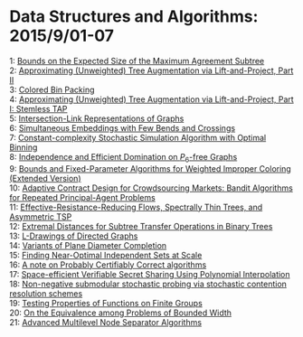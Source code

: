 # Data Structures and Algorithms: 2015/9/01-07  
1: [Bounds on the Expected Size of the Maximum Agreement Subtree](https://doi.org/10.48550/arXiv.1411.7338)  
2: [Approximating (Unweighted) Tree Augmentation via Lift-and-Project, Part  II](https://doi.org/10.48550/arXiv.1507.01309)  
3: [Colored Bin Packing](https://doi.org/10.48550/arXiv.1508.07380)  
4: [Approximating (Unweighted) Tree Augmentation via Lift-and-Project, Part  I: Stemless TAP](https://doi.org/10.48550/arXiv.1508.07504)  
5: [Intersection-Link Representations of Graphs](https://doi.org/10.48550/arXiv.1508.07557)  
6: [Simultaneous Embeddings with Few Bends and Crossings](https://doi.org/10.48550/arXiv.1508.07921)  
7: [Constant-complexity Stochastic Simulation Algorithm with Optimal Binning](https://doi.org/10.48550/arXiv.1503.05832)  
8: [Independence and Efficient Domination on $P_6$-free Graphs](https://doi.org/10.48550/arXiv.1507.02163)  
9: [Bounds and Fixed-Parameter Algorithms for Weighted Improper Coloring  (Extended Version)](https://doi.org/10.48550/arXiv.1509.00099)  
10: [Adaptive Contract Design for Crowdsourcing Markets: Bandit Algorithms  for Repeated Principal-Agent Problems](https://doi.org/10.48550/arXiv.1405.2875)  
11: [Effective-Resistance-Reducing Flows, Spectrally Thin Trees, and  Asymmetric TSP](https://doi.org/10.48550/arXiv.1411.4613)  
12: [Extremal Distances for Subtree Transfer Operations in Binary Trees](https://doi.org/10.48550/arXiv.1509.00669)  
13: [L-Drawings of Directed Graphs](https://doi.org/10.48550/arXiv.1509.00684)  
14: [Variants of Plane Diameter Completion](https://doi.org/10.48550/arXiv.1509.00757)  
15: [Finding Near-Optimal Independent Sets at Scale](https://doi.org/10.48550/arXiv.1509.00764)  
16: [A note on Probably Certifiably Correct algorithms](https://doi.org/10.48550/arXiv.1509.00824)  
17: [Space-efficient Verifiable Secret Sharing Using Polynomial Interpolation](https://doi.org/10.48550/arXiv.1401.7471)  
18: [Non-negative submodular stochastic probing via stochastic contention  resolution schemes](https://doi.org/10.48550/arXiv.1508.07771)  
19: [Testing Properties of Functions on Finite Groups](https://doi.org/10.48550/arXiv.1509.00930)  
20: [On the Equivalence among Problems of Bounded Width](https://doi.org/10.48550/arXiv.1509.01014)  
21: [Advanced Multilevel Node Separator Algorithms](https://doi.org/10.48550/arXiv.1509.01190)  